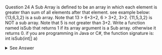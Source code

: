 Question 24
A Sub Array is defined to be an array in which each element is greater than sum of all
elements after that element. see example below:
{13,6,3,2} is a sub array. Note that 13 > 6+3+2, 6 > 3+2, 3>2.
{11,5,3,2} is NOT a sub array. Note that 5 is not greater than 3+2.
Write a function named isSub that returns 1 if its array argument is a Sub array. otherwise it returns 0.
if you are programming in Java or C#, the function signature is: int isSub(int[] a)

<details>
<summary>See Answer</summary>

```ruby
public static int isSub(int[] arr) {
    int n = arr.length;
    int sum = 0;
    for (int i = n - 1; i >= 0; i--) {
        if (arr[i] <= sum) {
            return 0;
        }
        sum += arr[i];
    }
    return 1;
}
```

### Explanation

The function isSub takes an integer array arr as input and returns 1 if it's a subarray and 0 otherwise.

It starts from the last element of the array and iterates backwards. For each element arr[i], it checks if it is less than or equal to the sum of all elements after it (sum). If it is, the function immediately returns 0, because this means the subarray condition is not fulfilled. If the element is greater than the sum, it adds the current element to the sum.

After the loop, if the function has not returned 0, it means all elements fulfill the subarray condition, so the function returns 1.

</details>
